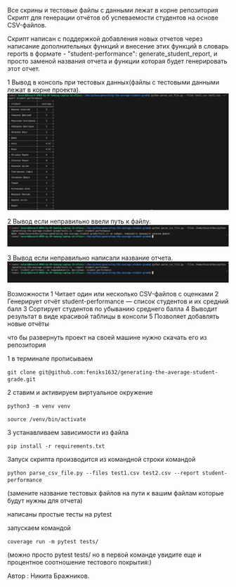 Все скрины и тестовые файлы с данными лежат в корне репозитория
Скрипт для генерации отчётов об успеваемости студентов на основе CSV-файлов.

Скрипт написан с поддержкой добавления новых отчетов через написание 
дополнительных функций и внесение этих функций в словарь reports в формате - "student-performance": generate_student_report,
и просто заменой названия отчета и функции которая будет генерировать этот отчет.

1 Вывод в консоль при тестовых данных(файлы с тестовыми данными лежат в корне проекта).
![alt text](image.png)

2 Вывод если неправильно ввели путь к файлу.
![alt text](image-1.png)

3 Вывод если неправильно написали название отчета.
![alt text](image-2.png)


Возможности
1 Читает один или несколько CSV-файлов с оценками
2 Генерирует отчёт student-performance — список студентов и их средний балл
3 Сортирует студентов по убыванию среднего балла
4 Выводит результат в виде красивой таблицы в консоли
5 Позволяет добавлять новые отчёты

что бы развернуть проект на своей машине нужно скачать его из репозитория

1 в терминале прописываем 
```
git clone git@github.com:feniks1632/generating-the-average-student-grade.git
```

2 ставим и активируем виртуальное окружение
```
python3 -m venv venv
```
```
source /venv/bin/activate
```

3 устанавливаем зависимости из файла 
```
pip install -r requirements.txt
```

Запуск скрипта производится из командной строки командой
```
python parse_csv_file.py --files test1.csv test2.csv --report student-performance
```
(замените название тестовых файлов на пути к вашим файлам которые будут нужны для отчета)


написаны простые тесты на pytest 

запускаем командой 
```
coverage run -m pytest tests/
```
(можно просто pytest tests/ но в первой команде увидите еще и процентное соотношение тестового покрытия:)

Автор : Никита Бражников.
